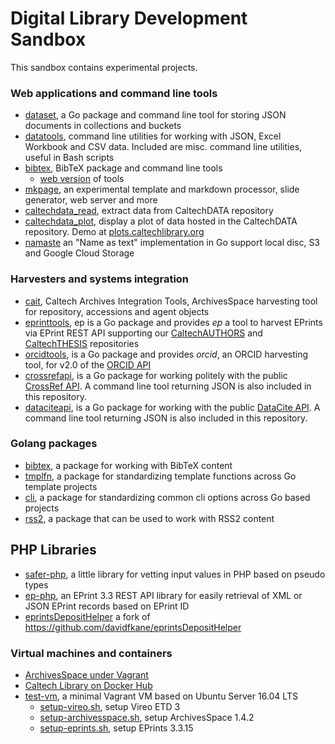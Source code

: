 # Digital Library Development Sandbox

This sandbox contains experimental projects.


### Web applications and command line tools

+ [dataset](https://caltechlibrary.github.io/dataset), a Go package and command line tool for storing JSON documents in collections and buckets
+ [datatools](https://caltechlibrary.github.io/datatools), command line utilities for working with JSON, Excel Workbook and CSV data. Included are misc. command line utilities, useful in Bash scripts
+ [bibtex](https://caltechlibrary.github.io/bibtex), BibTeX package and command line tools
    + [web version](https://caltechlibrary.github.io/bibtex/webapp) of tools
+ [mkpage](https://caltechlibrary.github.io/mkpage), an experimental template and markdown processor, slide generator, web server and more
+ [caltechdata_read](https://github.com/caltechlibrary/caltechdata_read), extract data from CaltechDATA repository 
+ [caltechdata_plot](https://github.com/caltechlibrary/caltechdata_plot),
display a plot of data hosted in the CaltechDATA repository. Demo at [plots.caltechlibrary.org](plots.caltechlibrary.org) 
+ [namaste](https://caltechlibrary.github.io/namaste) an "Name as text" implementation in Go support local disc, S3 and Google Cloud Storage

### Harvesters and systems integration 

+ [cait](https://caltechlibrary.github.io/cait), Caltech Archives Integration Tools, ArchivesSpace harvesting tool for repository, accessions and agent objects
+ [eprinttools](https://caltechlibrary.github.io/eprinttools), ep is a Go package and provides _ep_ a tool to harvest EPrints via EPrint REST API supporting our [CaltechAUTHORS](http://authors.library.caltech.edu) and [CaltechTHESIS](http://thesis.library.caltech.edu) repositories
+ [orcidtools](https://caltechlibrary.github.io/orcidtools), is a Go package and provides _orcid_, an ORCID harvesting tool, for v2.0 of the [ORCID API](https://orcid.org/organizations/integrators/API)
+ [crossrefapi](https://caltechlibrary.github.io/crossrefapi), is a Go package for working politely with the public [CrossRef API](https://api.crossref.org). A command line tool returning JSON is also included in this repository.
+ [dataciteapi](https://caltechlibrary.github.io/dataciteapi), is a Go package for working with the public [DataCite API](https://api.datacite.org). A command line tool returning JSON is also included in this repository.

### Golang packages

+ [bibtex](https://github.com/caltechlibrary/bibtex), a package for working with BibTeX content
+ [tmplfn](https://github.com/caltechlibrary/tmplfn), a package for standardizing template functions across Go template projects
+ [cli](https://github.com/caltechlibrary/cli), a package for standardizing common cli options across Go based projects
+ [rss2](https://github.com/caltechlibrary/rss2), a package that can be used to work with RSS2 content

## PHP Libraries

+ [safer-php](https://github.com/caltechlibrary/safer-php), a little library for vetting input values in PHP based on pseudo types
+ [ep-php](https://github.com/caltechlibrary/ep-php), an EPrint 3.3 REST API library for easily retrieval of XML or JSON EPrint records based on EPrint ID
+ [eprintsDepositHelper](https://github.com/caltechlibrary/eprintsDepositHelper) a fork of https://github.com/davidfkane/eprintsDepositHelper

### Virtual machines and containers

+ [ArchivesSpace under Vagrant](https://github.com/caltechlibrary/archivesspace_vagrant)
+ [Caltech Library on Docker Hub](https://hub.docker.com/u/caltechlibrary)
+ [test-vm](https://github.com/caltechlibrary/test-vm), a minimal Vagrant VM based on Ubuntu Server 16.04 LTS
    + [setup-vireo.sh](https://raw.githubusercontent.com/caltechlibrary/test-vm/master/setup-vireo.sh), setup Vireo ETD 3
    + [setup-archivesspace.sh](https://raw.githubusercontent.com/caltechlibrary/test-vm/master/setup-archivesspace.sh), setup ArchivesSpace 1.4.2
    + [setup-eprints.sh](https://raw.githubusercontent.com/caltechlibrary/test-vm/master/setup-eprints.sh), setup EPrints 3.3.15

